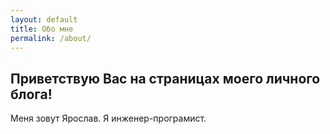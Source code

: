 ```yaml
---
layout: default
title: Обо мне
permalink: /about/
---
```


## Приветствую Вас на страницах моего личного блога!

Меня зовут Ярослав. Я инженер-програмист.